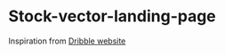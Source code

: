 # Stock-vector-landing-page

<p>Inspiration from <a href="https://dribbble.com/shots/17785662-Website-Design-landing-page/attachments/12954394?mode=media">Dribble website </a> </p>
